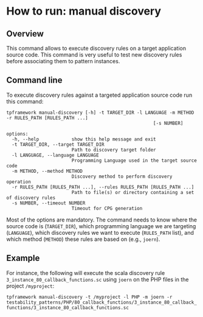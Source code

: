 # How to run: manual discovery

## Overview
This command allows to execute discovery rules on a target application source code. This command is very useful to test new discovery rules before associating them to pattern instances. 

## Command line
To execute discovery rules against a targeted application source code run this command: 

```
tpframework manual-discovery [-h] -t TARGET_DIR -l LANGUAGE -m METHOD -r RULES_PATH [RULES_PATH ...]
                                                      [-s NUMBER]

options:
  -h, --help            show this help message and exit
  -t TARGET_DIR, --target TARGET_DIR
                        Path to discovery target folder
  -l LANGUAGE, --language LANGUAGE
                        Programming Language used in the target source code
  -m METHOD, --method METHOD
                        Discovery method to perform discovery operation
  -r RULES_PATH [RULES_PATH ...], --rules RULES_PATH [RULES_PATH ...]
                        Path to file(s) or directory containing a set of discovery rules
  -s NUMBER, --timeout NUMBER
                        Timeout for CPG generation
```
Most of the options are mandatory. The command needs to know where the source code is (`TARGET_DIR`), which programming language we are targeting (`LANGUAGE`), which discovery rules we want to execute (`RULES_PATH` list), and which method (`METHOD`) these rules are based on (e.g., `joern`). 

## Example
For instance, the following will execute the scala discovery rule `3_instance_80_callback_functions.sc` using `joern` on the PHP files in the project `/myproject`:

`tpframework manual-discovery -t /myproject -l PHP -m joern -r testability_patterns/PHP/80_callback_functions/3_instance_80_callback_functions/3_instance_80_callback_functions.sc`

